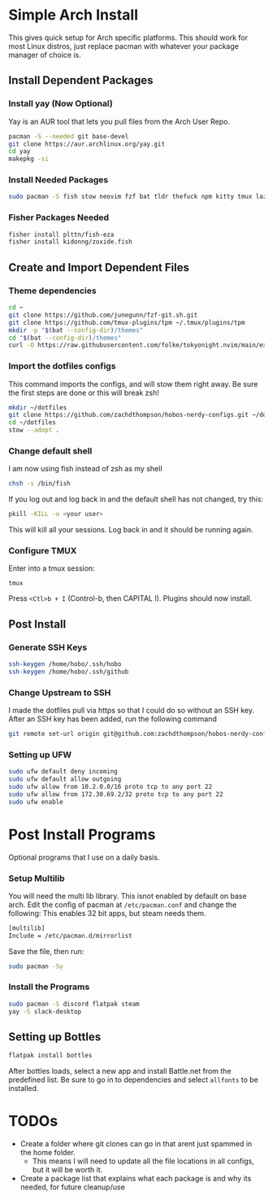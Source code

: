 # Simple Arch Install

This gives quick setup for Arch specific platforms. This should work for most Linux distros, just replace pacman with whatever your package manager of choice is.

## Install Dependent Packages

### Install yay (Now Optional)

Yay is an AUR tool that lets you pull files from the Arch User Repo.

```bash
pacman -S --needed git base-devel
git clone https://aur.archlinux.org/yay.git
cd yay
makepkg -si
```

### Install Needed Packages

```bash
sudo pacman -S fish stow neovim fzf bat tldr thefuck npm kitty tmux lazygit ttf-meslo-nerd ufw go starship unzip xclip fisher ttf-nerd-fonts-symbols fastfetch spectacle solaar zoxide
```

### Fisher Packages Needed

```bash
fisher install plttn/fish-eza
fisher install kidonng/zoxide.fish
```

## Create and Import Dependent Files

### Theme dependencies

```bash
cd ~
git clone https://github.com/junegunn/fzf-git.sh.git
git clone https://github.com/tmux-plugins/tpm ~/.tmux/plugins/tpm
mkdir -p "$(bat --config-dir)/themes"
cd "$(bat --config-dir)/themes"
curl -O https://raw.githubusercontent.com/folke/tokyonight.nvim/main/extras/sublime/tokyonight_night.tmTheme
```

### Import the dotfiles configs

This command imports the configs, and will stow them right away. Be sure the first steps are done or this will break zsh!

```bash
mkdir ~/dotfiles
git clone https://github.com/zachdthompson/hobos-nerdy-configs.git ~/dotfiles
cd ~/dotfiles
stow --adopt .
```

### Change default shell

I am now using fish instead of zsh as my shell

```bash
chsh -s /bin/fish
```

If you log out and log back in and the default shell has not changed, try this:

```bash
pkill -KILL -u <your user>
```

This will kill all your sessions. Log back in and it should be running again.

### Configure TMUX

Enter into a tmux session:

```brew
tmux
```

Press `<Ctl>b + I` (Control-b, then CAPITAL I).
Plugins should now install.

## Post Install

### Generate SSH Keys

```bash
ssh-keygen /home/hobo/.ssh/hobo
ssh-keygen /home/hobo/.ssh/github
```

### Change Upstream to SSH

I made the dotfiles pull via https so that I could do so without an SSH key. After an SSH key has been added, run the following command

```bash
git remote set-url origin git@github.com:zachdthompson/hobos-nerdy-configs.git
```

### Setting up UFW

```bash
sudo ufw default deny incoming
sudo ufw default allow outgoing
sudo ufw allow from 10.2.0.0/16 proto tcp to any port 22
sudo ufw allow from 172.30.69.2/32 proto tcp to any port 22
sudo ufw enable
```

# Post Install Programs

Optional programs that I use on a daily basis.

### Setup Multilib

You will need the multi lib library. This isnot enabled by default on base arch. Edit the config of pacman at `/etc/pacman.conf` and change the following:
This enables 32 bit apps, but steam needs them.

```bash
[multilib]
Include = /etc/pacman.d/mirrorlist
```

Save the file, then run:

```bash
sudo pacman -Sy
```

### Install the Programs

```bash
sudo pacman -S discord flatpak steam
yay -S slack-desktop
```

## Setting up Bottles

```bash
flatpak install bottles
```

After bottles loads, select a new app and install Battle.net from the predefined list.
Be sure to go in to dependencies and select `allfonts` to be installed.

# TODOs

- Create a folder where git clones can go in that arent just spammed in the home folder.
  - This means I will need to update all the file locations in all configs, but it will be worth it.
- Create a package list that explains what each package is and why its needed, for future cleanup/use
